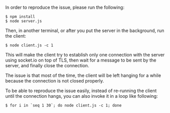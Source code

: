 In order to reproduce the issue, please run the following:

```
$ npm install
$ node server.js
```

Then, in another terminal, or after you put the server in the background, run
the client:

```
$ node client.js -c 1
```

This will make the client try to establish only one connection with the
server using socket.io on top of TLS, then wait for a message to be sent by
the server, and finally close the connection.

The issue is that most of the time, the client will be left hanging for a
while because the connection is not closed properly.

To be able to reproduce the issue easily, instead of re-running the client
until the connection hangs, you can also invoke it in a loop like following:
```
$ for i in `seq 1 30`; do node client.js -c 1; done
```
